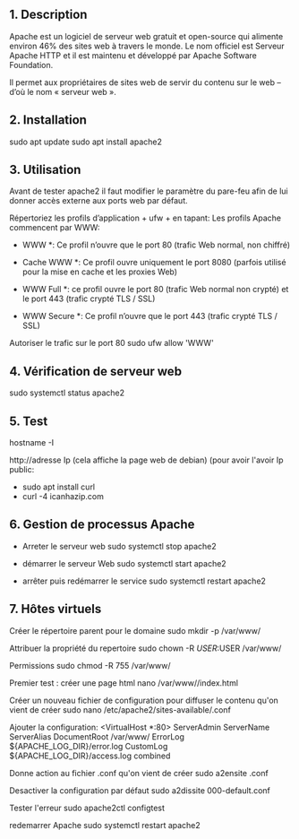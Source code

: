 ## 1. Description
Apache est un logiciel de serveur web gratuit et open-source qui alimente environ 46% des sites web à travers le monde. Le nom officiel est Serveur Apache HTTP et il est maintenu et développé par Apache Software Foundation.

Il permet aux propriétaires de sites web de servir du contenu sur le web – d’où le nom « serveur web ».

## 2. Installation
sudo apt update
sudo apt install apache2

## 3. Utilisation
Avant de tester apache2 il faut modifier le paramètre du pare-feu afin de lui donner accès externe aux ports web par défaut.

Répertoriez les profils d’application + ufw + en tapant:
Les profils Apache commencent par WWW:

* WWW *: Ce profil n’ouvre que le port 80 (trafic Web normal, non chiffré)

* Cache WWW *: Ce profil ouvre uniquement le port 8080 (parfois utilisé pour la mise en cache et les proxies Web)

* WWW Full *: ce profil ouvre le port 80 (trafic Web normal non crypté) et le port 443 (trafic crypté TLS / SSL)

* WWW Secure *: Ce profil n’ouvre que le port 443 (trafic crypté TLS / SSL)

Autoriser le trafic sur le port 80
sudo ufw allow 'WWW'

## 4. Vérification de serveur web
sudo systemctl status apache2

## 5. Test
hostname -I

http://adresse Ip (cela affiche la page web de debian)
(pour avoir l'avoir Ip public: 
- sudo apt install curl
- curl -4 icanhazip.com

## 6. Gestion de processus Apache
- Arreter le serveur web
sudo systemctl stop apache2

- démarrer le serveur Web
sudo systemctl start apache2

- arrêter puis redémarrer le service
sudo systemctl restart apache2

## 7. Hôtes virtuels
Créer le répertoire parent pour le domaine
sudo mkdir -p /var/www/

Attribuer la propriété du repertoire 
sudo chown -R $USER:$USER /var/www/

Permissions
sudo chmod -R 755 /var/www/

Premier test : créer une page html
nano /var/www//index.html

Créer un nouveau fichier de configuration pour diffuser le contenu qu'on vient de créer 
sudo nano /etc/apache2/sites-available/.conf

Ajouter la configuration:
<VirtualHost *:80>
   ServerAdmin
   ServerName
   ServerAlias
   DocumentRoot /var/www/
   ErrorLog ${APACHE_LOG_DIR}/error.log
   CustomLog ${APACHE_LOG_DIR}/access.log combined
</VirtualHost>

Donne action au fichier .conf qu'on vient de créer 
sudo a2ensite .conf

Desactiver la configuration par défaut
sudo a2dissite 000-default.conf

Tester l'erreur
sudo apache2ctl configtest

redemarrer Apache
sudo systemctl restart apache2

